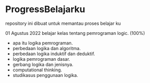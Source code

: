 # ProgressBelajarku
repository ini dibuat untuk memantau proses belajar ku

01 Agustus 2022
belajar kelas tentang pemrograman logic. (100%)
* apa itu logika pemrograman.
* perbedaan logika dan algoritma.
* perbedaan logika induktif dan deduktif.
* logika pemrograman dasar.
* gerbang logika dan jenisnya.
* computational thinking.
* studikasus penggunaan logika.
